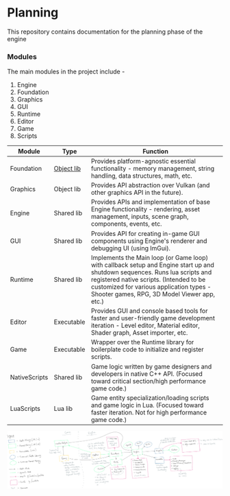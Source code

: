 # Planning
This repository contains documentation for the planning phase of the engine

### Modules
The main modules in the project include -

1. Engine
2. Foundation
3. Graphics
4. GUI
5. Runtime
6. Editor
7. Game
8. Scripts

| Module | Type | Function |
| ------ | ---- | --------- |
| Foundation | [Object lib](https://cmake.org/cmake/help/latest/command/add_library.html#object-libraries) | Provides platform-agnostic essential functionality - memory management, string handling, data structures, math, etc. |
| Graphics | Object lib | Provides API abstraction over Vulkan (and other graphics API in the future). |
| Engine | Shared lib | Provides APIs and implementation of base Engine functionality - rendering, asset management, inputs, scene graph, components, events, etc. |
| GUI | Shared lib | Provides API for creating in-game GUI components using Engine's renderer and debugging UI (using ImGui). |
| Runtime | Shared lib | Implements the Main loop (or Game loop) with callback setup and Engine start up and shutdown sequences. Runs lua scripts and registered native scripts. (Intended to be customized for various application types - Shooter games, RPG, 3D Model Viewer app, etc.) |
| Editor | Executable | Provides GUI and console based tools for faster and user-friendly game development iteration - Level editor, Material editor, Shader graph, Asset importer, etc. |
| Game | Executable | Wrapper over the Runtime library for boilerplate code to initialize and register scripts. |
| NativeScripts | Shared lib | Game logic written by game designers and developers in native C++ API. (Focused toward critical section/high performance game code.) |
| LuaScripts | Lua lib | Game entity specialization/loading scripts and game logic in Lua. (Focused toward faster iteration. Not for high performance game code.) |

![inter-dependencies](./project-inter-dependencies.svg)


